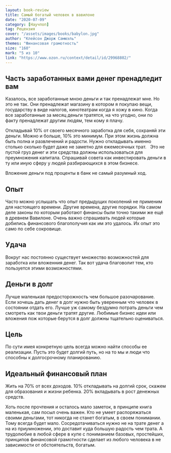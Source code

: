 ```yaml
---
layout: book-review
title: Cамый богатый человек в вавилоне
date: "2020-07-09"
category: [Научпоп]
tag: Рецензия
cover: "/assets/images/books/babylon.jpg"
author: "Клейсон Джорж Самюэль"
themes: "Финансовая грамотность"
size: "160"
mark: "5 из 10"
link: "https://www.ozon.ru/context/detail/id/29968802/"
---
```


## Часть заработанных вами денег пренадледит вам
Казалось, все заработанные мною деньги и так пренадлежат мне. Но это не так. Они пренадлежат магазину в котором я покупаю вещи, государству в виде налогов, кинотеатрам когда я хожу в кино. Когда все заработанные за месяц деньги тратятся, на что угодно, они по факту пренадлежат другим людям, тем кому я плачу. 

Откладывай 10% от своего месячного заработка для себя, сохраняй эти деньги. Можно и больше, 10% это минимум. При этом жизнь должна быть полна и развлечений и радости. Нужно откладывать именно столько сколько будет даже не заметно для ежемесячных трат.
 
Это не пустой груз денег и эти средства должны использоваться для преумножения капитала. Спрашивай совета как инвестировать деньги в ту или иную сферу у людей разбирающихся в этом бизнесе. 

Вложение деньги под проценты в банк не самый разумный ход.

## Опыт
Часто можно услышать что опыт предыдущих поколений не применим для настоящего времени. Другие времена, другие порядки. На самом деле законы по которым работают финансы были точно такими же ещё в древнем Вавилоне. Очень важно спрашивать людей которые добились финансового благополучия как им это удалось. Их опыт это само по себе сокровище.

## Удача
Вокруг нас постоянно существует множество возможностей для заработка или вложенния денег. Так вот удача благоволит тем, кто пользуется этими возможностями.

## Деньги в долг
Лучше маленькая предосторожность чем большое разочарование.
Если хочешь дать денег в долг нужно быть уверенным что человек в состоянии отдать его. Лучше уж самому бездумно потрать деньги чем смотреть как твои деньги тратят другие.
Любимые бизнес идеи или вложения пож которые берутся в долг должны тщательно оцениваться.

## Цель
По сути имея конкретную цель всегда можно найти способы ее реализации. Пусть это будет долгий путь, но на то мы и люди что способны к долгосрочному планированию.

## Идеальный финансовый план
Жить на 70% от всех доходов. 10% откладывать на долгий срок, скажем для образования и жизни ребенка. 20% вкладывать в рост денежных средств.

Хоть после прочтения и осталось мало заметок, в принципе книга маленькая, сам посыл очень важен. Кто не умеет распоряжаться своими деньгами, тот никогда не станет богатым, в своем понимании. Тому всегда будет мало. Сосредотачиваться нужно не на трате денег а на из приумножении, это доставит куда большую радость чем трата. А трудолюбие в любой сфере в купе с пониманием базовых, простейших, принципов финансовой грамотности сделает из любого человека в не зависимости от обстоятельств, богатым.